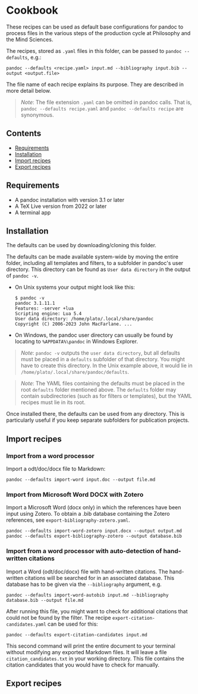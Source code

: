 # Cookbook
These recipes can be used as default base configurations for pandoc to process files in the various steps of the production cycle at Philosophy and the Mind Sciences.

The recipes, stored as `.yaml` files in this folder, can be passed to `pandoc --defaults`, e.g.:

```
pandoc --defaults <recipe.yaml> input.md --bibliography input.bib --output <output.file>
```

The file name of each recipe explains its purpose. They are described in more detail below.

> *Note*: The file extension `.yaml` can be omitted in pandoc calls. That is, `pandoc --defaults recipe.yaml` and `pandoc --defaults recipe` are synonymous.

## Contents
  * [Requirements](#requirements)
  * [Installation](#installation)
  * [Import recipes](#import-recipes)
  * [Export recipes](#export-recipes)

## Requirements
- A pandoc installation with version 3.1 or later
- A TeX Live version from 2022 or later
- A terminal app

## Installation
The defaults can be used by downloading/cloning this folder. 

The defaults can be made available system-wide by moving the entire folder, including all templates and filters, to a subfolder in pandoc's user directory. This directory can be found as `User data directory` in the output of `pandoc -v`. 

- On Unix systems your output might look like this:
   ```
   $ pandoc -v
   pandoc 3.1.11.1
   Features: -server +lua
   Scripting engine: Lua 5.4
   User data directory: /home/plato/.local/share/pandoc
   Copyright (C) 2006-2023 John MacFarlane. ...
   ```

- On Windows, the pandoc user directory can usually be found by locating to `%APPDATA%\pandoc` in Windows Explorer.

> *Note*: `pandoc -v` outputs the `user data directory`, but all defaults must be placed in a `defaults` subfolder of that directory. You might have to create this directory. In the Unix example above, it would lie in `/home/plato/.local/share/pandoc/defaults`.

> *Note*: The YAML files containing the defaults must be placed in the root `defaults` folder mentioned above. The `defaults` folder may contain subdirectories (such as for filters or templates), but the YAML recipes must lie in its root.

Once installed there, the defaults can be used from any directory. This is particularly useful if you keep separate subfolders for publication projects.

## Import recipes
### Import from a word processor
Import a odt/doc/docx file to Markdown:
```
pandoc --defaults import-word input.doc --output file.md
```

### Import from Microsoft Word DOCX with Zotero
Import a Microsoft Word (docx only) in which the references have been input using Zotero.
To obtain a .bib database containing the Zotero references, see `export-bibliography-zotero.yaml`.
```
pandoc --defaults import-word-zotero input.docx --output output.md
pandoc --defaults export-bibliography-zotero --output database.bib
```

### Import from a word processor with auto-detection of hand-written citations
Import a Word (odt/doc/docx) file with hand-written citations. The hand-written citations will be searched for in an associated database. This database has to be given via the `--bibliography` argument, e.g.
```
pandoc --defaults import-word-autobib input.md --bibliography database.bib --output file.md
```

After running this file, you might want to check for additional citations that could not be found by the filter. The recipe `export-citation-candidates.yaml` can be used for this:

```
pandoc --defaults export-citation-candidates input.md
```
This second command will print the entire document to your terminal without modifying any exported Markdown files. It will leave a file `citation_candidates.txt` in your working directory. This file contains the citation candidates that you would have to check for manually.

## Export recipes
